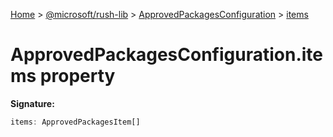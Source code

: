 [Home](./index) &gt; [@microsoft/rush-lib](./rush-lib.md) &gt; [ApprovedPackagesConfiguration](./rush-lib.approvedpackagesconfiguration.md) &gt; [items](./rush-lib.approvedpackagesconfiguration.items.md)

# ApprovedPackagesConfiguration.items property


**Signature:**
```javascript
items: ApprovedPackagesItem[]
```
